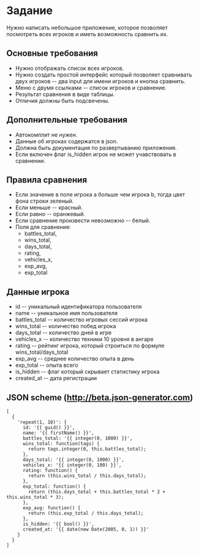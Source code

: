 # Задание
Нужно написать небольшое приложение, которое позволяет посмотреть всех игроков и иметь возможность сравнить их.

## Основные требования
* Нужно отображать список всех игроков.
* Нужно создать простой интерфейс который позволяет сравнивать двух игроков -- два input для имени игроков и кнопка сравнить.
* Меню с двумя ссылками -- список игроков и сравнение.
* Результат сравнения в виде таблицы.
* Отличия должны быть подсвечены.

## Дополнительные требования
* Автокомплит не нужен.
* Данные об игроках содержатся в json.
* Должна быть документация по развертыванию приложения.
* Если включен флаг is_hidden игрок не может учавствовать в сравнении.

## Правила сравнения
* Если значение в поле игрока a больше чем игрока b, тогда цвет фона строки зеленый.
* Если меньше -- красный.
* Если равно -- оранжевый.
* Если сравнение произвести невозможно -- белый.
* Поля для сравнения: 
    * battles_total,
    * wins_total,
    * days_total,
    * rating,
    * vehicles_x,
    * exp_avg,
    * exp_total

## Данные игрока
* id -- уникальный идентификатора пользователя
* name -- уникальное имя пользователя
* battles_total -- количество игровых сессий игрока
* wins_total -- количество побед игрока
* days_total -- количество дней в игре
* vehicles_x -- количество техники 10 уровня в ангаре
* rating -- рейтинг игрока, который строиться по формуле wins_total/days_total
* exp_avg -- среднее количество опыта в день
* exp_total -- опыта всего
* is_hidden -- флаг который скрывает статистику игрока
* created_at -- дата регистрации

## JSON scheme (http://beta.json-generator.com)
    [
      {
        'repeat(1, 10)': {
          id: '{{ guid() }}',
          name: '{{ firstName() }}',
          battles_total: '{{ integer(0, 1000) }}',
          wins_total: function(tags) {
            return tags.integer(0, this.battles_total);
          },
          days_total: '{{ integer(0, 1000) }}',
          vehicles_x: '{{ integer(0, 100) }}',
          rating: function() {
            return (this.wins_total / this.days_total);
          },
          exp_total: function() {
            return (this.days_total + this.battles_total * 2 + this.wins_total * 3);
          },
          exp_avg: function() {
            return (this.exp_total / this.days_total);
          },
          is_hidden: '{{ bool() }}',
          created_at: '{{ date(new Date(2005, 0, 1)) }}'
        }
      }
    ]
